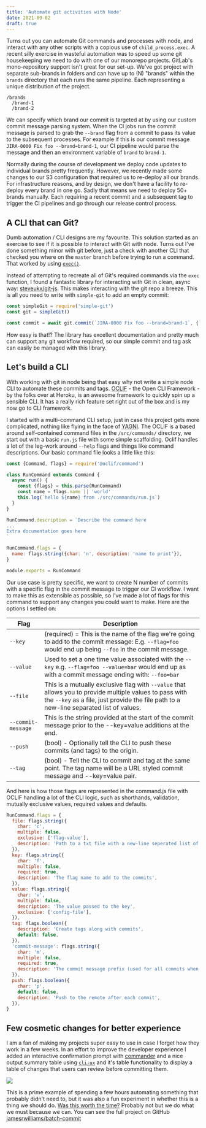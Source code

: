 ```yaml
---
title: 'Automate git activities with Node'
date: 2021-09-02
draft: true
---
```


Turns out you can automate Git commands and processes with node, and interact with any other 
scripts with a copious use of `child_process.exec`. A recent silly exercise in wasteful automation
was to speed up some git housekeeping we need to do with one of our monorepo projects. GitLab's 
mono-repository support isn't great for our set-up. We've got project with separate sub-brands in folders and 
can have up to (N) "brands" within the `brands` directory that each runs the same pipeline. Each representing
a unique distribution of the project.

```
/brands
  /brand-1
  /brand-2
```

We can specify which brand our commit is targeted at by using our custom commit message parsing system. When the
CI jobs run the commit message is parsed to grab the `--brand` flag from a commit to pass its value to the 
subsequent processes. For example if this is our commit message `JIRA-0000 Fix foo --brand=brand-1`, our CI pipeline
would parse the message and then an environment variable of `brand` to `brand-1`.

Normally during the course of development we deploy code updates to individual brands pretty frequently.
However, we recently made some changes to our S3 configuration that required us to re-deploy all our brands. For 
infrastructure reasons, and by design, we don't have a facility to re-deploy every brand in one go. Sadly that 
means we need to deploy 50+ brands manually. Each requiring a recent commit and a subsequent tag to trigger the
CI pipelines and go through our release control process.

## A CLI that can Git?

Dumb automation / CLI designs are my favourite. This solution started as an exercise to see if it is possible to 
interact with Git with node. Turns out I've done something minor with git before, just a check with another CLI that
checked you where on the `master` branch before trying to run a command. That worked by using
[`exec()`](https://nodejs.org/api/child_process.html#child_process_child_process_exec_command_options_callback).

Instead of attempting to recreate all of Git's required commands via the `exec` function, I found a fantastic
library for interacting with Git in clean, async way: [steveukx/git-js](https://github.com/steveukx/git-js). 
This makes interacting with the git repo a breeze. This is all you need to write with `simple-git` to add an empty commit:

```js
const simpleGit = require('simple-git')
const git = simpleGit()

const commit = await git.commit(`JIRA-0000 Fix foo --brand=brand-1`, {'--allow-empty': null})
```

How easy is that!? The library has excellent documentation and pretty much can support any git workflow required, so our simple
commit and tag ask can easily be managed with this library.
 
## Let's build a CLI

With working with git in node being that easy why not write a simple node CLI to automate these commits and tags. 
[OCLIF](https://oclif.io/) - the Open CLI Framework - by the folks over at Heroku, is an awesome framework to quickly
spin up a sensible CLI. It has a really rich feature set right out of the box and is my now go to CLI framework.

I started with a multi-command CLI setup, just in case this project gets more complicated, nothing like flying in the 
face of <abbr title="You ain't gonna need it">YAGNI</abbr>. The OCLIF is a based around self-contained command files in
the `/src/commands/` directory, we start out with a basic `run.js` file with some simple scaffolding. Oclif handles a
lot of the leg-work around `--help` flags and things like command descriptions. Our basic command file looks a little
like this:

```js
const {Command, flags} = require('@oclif/command')

class RunCommand extends Command {
  async run() {
    const {flags} = this.parse(RunCommand)
    const name = flags.name || 'world'
    this.log(`hello ${name} from ./src/commands/run.js`)
  }
}

RunCommand.description = `Describe the command here
...
Extra documentation goes here
`

RunCommand.flags = {
  name: flags.string({char: 'n', description: 'name to print'}),
}

module.exports = RunCommand
```

Our use case is pretty specific, we want to create N number of commits with a specific flag in the commit message to 
trigger our CI workflow. I want to make this as extensible as possible, so I've made a lot of flags for this command to
support any changes you could want to make. Here are the options I settled on:

| Flag | Description |
| ---- | ----------- |
| `--key` | (required) = This is the name of the flag we're going to add to the commit message: E.g. `--flag=foo` would end up being `--foo` in the commit message. |
| `--value` | Used to set a one time value associated with the `--key` e.g. `--flag=foo --value=bar` would end up as with a commit message ending with: `--foo=bar` |
| `--file` | This is a mutually exclusive flag with `--value` that allows you to provide multiple values to pass with the `--key` as a file, just provide the file path to a new-line separated list of values. |
| `--commit-message` | This is the string provided at the start of the commit message prior to the --key=value additions at the end. |
| `--push` | (bool) - Optionally tell the CLI to push these commits (and tags) to the origin.
| `--tag` | (bool) - Tell the CLI to commit and tag at the same point. The tag name will be a URL styled commit message and --key=value pair. |

And here is how those flags are represented in the command.js file with OCLIF handling a lot of the CLI logic, such as
shorthands, validation, mutually exclusive values, required values and defaults.

```js
RunCommand.flags = {
  file: flags.string({
    char: 'c',
    multiple: false,
    exclusive: ['flag-value'],
    description: 'Path to a txt file with a new-line seperated list of values to be used as the --value',
  }),
  key: flags.string({
    char: 'f',
    multiple: false,
    required: true,
    description: 'The flag name to add to the commits',
  }),
  value: flags.string({
    char: 'v',
    multiple: false,
    description: 'The value passed to the key',
    exclusive: ['config-file'],
  }),
  tag: flags.boolean({
    description: 'Create tags along with commits',
    default: false,
  }),
  'commit-message': flags.string({
    char: 'm',
    multiple: false,
    required: true,
    description: 'The commit message prefix (used for all commits when used with --file)',
  }),
  push: flags.boolean({
    char: 'p',
    default: false,
    description: 'Push to the remote after each commit',
  }),
}
```

## Few cosmetic changes for better experience

I am a fan of making my projects super easy to use in case I forget how they work in a few weeks.
In an effort to improve the developer experience I added an interactive confirmation prompt with [commander](https://github.com/tj/commander.js/)
and a nice output summary table using [`cli-ux`](https://github.com/oclif/cli-ux) and it's table functionality to display a table of changes that users can review before committing them. 

![](../images/batch-commit-preview.png)

This is a prime example of spending a few hours automating something that probably didn't need to,
but it was also a fun experiment in whether this is a thing we should do. [Was this worth the time?](https://xkcd.com/1205/)
Probably not but we do what we must because we can. You can see the full project on GitHub [jamesrwilliams/batch-commit](https://github.com/jamesrwilliams/batch-commit)
